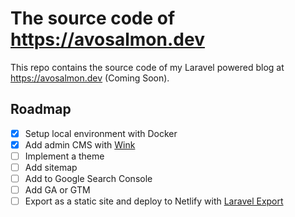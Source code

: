 # The source code of https://avosalmon.dev
This repo contains the source code of my Laravel powered blog at https://avosalmon.dev (Coming Soon).

## Roadmap
- [x] Setup local environment with Docker
- [x] Add admin CMS with [Wink](https://wink.themsaid.com/)
- [ ] Implement a theme
- [ ] Add sitemap
- [ ] Add to Google Search Console
- [ ] Add GA or GTM
- [ ] Export as a static site and deploy to Netlify with [Laravel Export](https://github.com/spatie/laravel-export)
